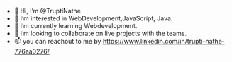- 👋 Hi, I’m @TruptiNathe
- 👀 I’m interested in WebDevelopment,JavaScript, Java.
- 🌱 I’m currently learning Webdevelopment.
- 💞️ I’m looking to collaborate on live projects with the teams.
- 📫 you can reachout to me by https://www.linkedin.com/in/trupti-nathe-776aa0276/
  

<!---
TruptiNathe/TruptiNathe is a ✨ special ✨ repository because its `README.md` (this file) appears on your GitHub profile.
You can click the Preview link to take a look at your changes.
--->

